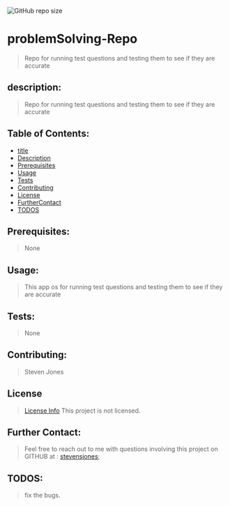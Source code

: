 ![GitHub repo size](https://img.shields.io/github/repo-size/stevensjones/problemSolving-Repo)

# problemSolving-Repo
> Repo for running test questions and testing them to see if they are accurate

## description: 
> Repo for running test questions and testing them to see if they are accurate

## Table of Contents:
- [title](#title)
- [Description](#Description)
- [Prerequisites](#Prerequisites)
- [Usage](#Usage)
- [Tests](#Tests)
- [Contributing](#Contributing)
- [License](#License)
- [FurtherContact](#FurtherContact)
- [TODOS](#TODOS)

## Prerequisites:
> None
    
## Usage:
> This app os for running test questions and testing them to see if they are accurate
    
## Tests:
> None
    
## Contributing:
> Steven Jones
    
## License
> [License Info](https://opensource.org/licenses/lot )
This project is not licensed. 

## Further Contact:
> Feel free to reach out to me with questions involving this project on GITHUB at : [stevensjones](https://github.com/stevensjones);

## TODOS: 
> fix the bugs.
